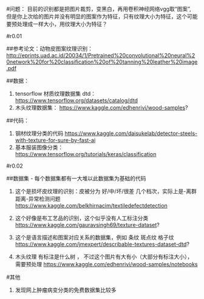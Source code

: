 #问题：
目前的识别都是把图片裁剪，变黑白，再用卷积神经网络vgg取“图案”, 但是你上次给的图片并没有明显的图案作为特征，只有纹理大小为特征，这个可能要预处理成一样大小，用纹理大小为特征？

#r0.01

##参考论文：动物皮图案纹理识别：
http://eprints.uad.ac.id/20034/1/Pretrained%20convolutional%20neural%20network%20for%20classification%20of%20tanning%20leather%20image.pdf

##数据：
1. tensorflow 材质纹理数据集 dtd：
https://www.tensorflow.org/datasets/catalog/dtd
2. 木头纹理数据集：
https://www.kaggle.com/edhenrivi/wood-samples?

##代码：
1. 钢材纹理分类的代码
https://www.kaggle.com/daisukelab/detector-steels-with-texture-for-sure-by-fast-ai
2. 基本服装图像分类：
https://www.tensorflow.org/tutorials/keras/classification

#r0.02

##数据集 - 
每个数据集都有一大堆以此数据集为基础的代码
1. 这个是损坏皮纹理的识别：皮被分为 好/中/坏/很差 几个档次，实际上是-离群距离-异常检测问题
https://www.kaggle.com/belkhirnacim/textiledefectdetection

2. 这个好像是布工艺品的识别，这个似乎没有人工标注分类
https://www.kaggle.com/gauravsingh69/texture-dataset?

3. 这个是语言描述和图案对应关系的数据集，例如 条纹 斑点纹 格子纹
https://www.kaggle.com/jmexpert/describable-textures-dataset-dtd?

4. 木头纹理 有标注是什么树 ， 不过这个图片有大有小（大部分有标注大小），需要预处理
https://www.kaggle.com/edhenrivi/wood-samples/notebooks


#其他
1. 发现网上肿瘤病变分类的免费数据集比较多